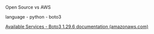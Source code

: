 Open Source vs AWS

language - python - boto3

[Available Services - Boto3 1.29.6 documentation (amazonaws.com)](https://boto3.amazonaws.com/v1/documentation/api/latest/reference/services/index.html)




